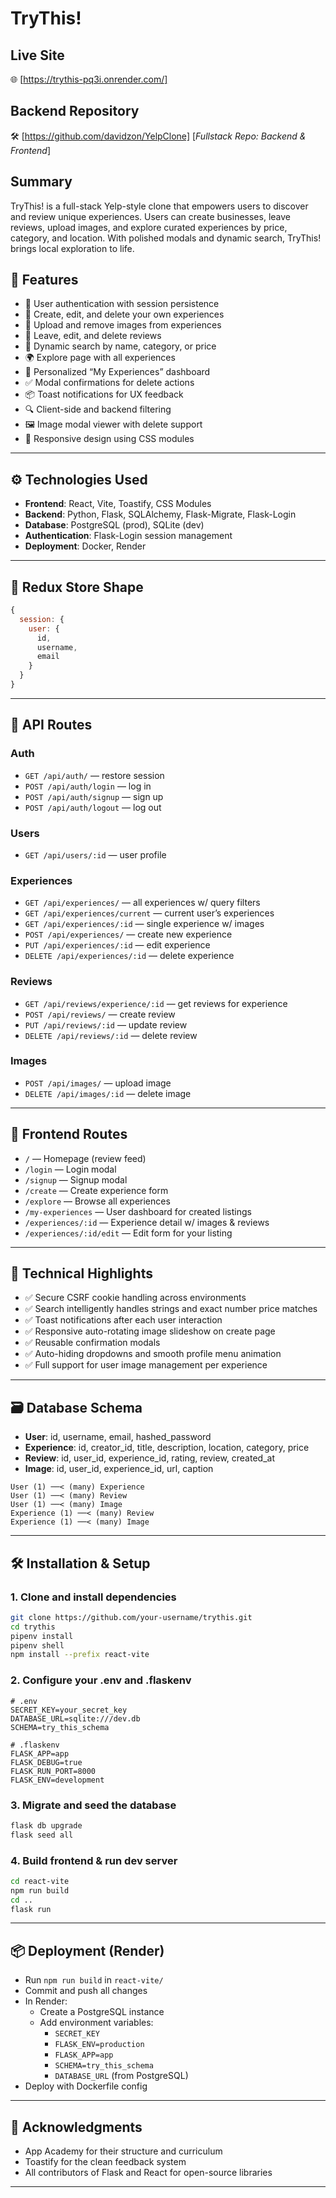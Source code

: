 # TryThis!

## Live Site
🌐 [https://trythis-pq3i.onrender.com/]

## Backend Repository
🛠 [https://github.com/davidzon/YelpClone]   [_Fullstack Repo: Backend & Frontend_]


## Summary
TryThis! is a full-stack Yelp-style clone that empowers users to discover and review unique experiences. Users can create businesses, leave reviews, upload images, and explore curated experiences by price, category, and location. With polished modals and dynamic search, TryThis! brings local exploration to life.



## 🔧 Features

- 🔐 User authentication with session persistence
- 🏢 Create, edit, and delete your own experiences
- 📸 Upload and remove images from experiences
- 💬 Leave, edit, and delete reviews
- 🧠 Dynamic search by name, category, or price
- 🌍 Explore page with all experiences
- 🧾 Personalized “My Experiences” dashboard
- ✅ Modal confirmations for delete actions
- 📦 Toast notifications for UX feedback
- 🔍 Client-side and backend filtering
- 🖼 Image modal viewer with delete support
- 🎨 Responsive design using CSS modules

---

## ⚙️ Technologies Used

- **Frontend**: React, Vite, Toastify, CSS Modules
- **Backend**: Python, Flask, SQLAlchemy, Flask-Migrate, Flask-Login
- **Database**: PostgreSQL (prod), SQLite (dev)
- **Authentication**: Flask-Login session management
- **Deployment**: Docker, Render

---

## 📁 Redux Store Shape

```js
{
  session: {
    user: {
      id,
      username,
      email
    }
  }
}
```

---

## 📂 API Routes

### Auth
- `GET /api/auth/` — restore session
- `POST /api/auth/login` — log in
- `POST /api/auth/signup` — sign up
- `POST /api/auth/logout` — log out

### Users
- `GET /api/users/:id` — user profile

### Experiences
- `GET /api/experiences/` — all experiences w/ query filters
- `GET /api/experiences/current` — current user’s experiences
- `GET /api/experiences/:id` — single experience w/ images
- `POST /api/experiences/` — create new experience
- `PUT /api/experiences/:id` — edit experience
- `DELETE /api/experiences/:id` — delete experience

### Reviews
- `GET /api/reviews/experience/:id` — get reviews for experience
- `POST /api/reviews/` — create review
- `PUT /api/reviews/:id` — update review
- `DELETE /api/reviews/:id` — delete review

### Images
- `POST /api/images/` — upload image
- `DELETE /api/images/:id` — delete image

---

## 🎨 Frontend Routes

- `/` — Homepage (review feed)
- `/login` — Login modal
- `/signup` — Signup modal
- `/create` — Create experience form
- `/explore` — Browse all experiences
- `/my-experiences` — User dashboard for created listings
- `/experiences/:id` — Experience detail w/ images & reviews
- `/experiences/:id/edit` — Edit form for your listing

---

## 🧠 Technical Highlights

- ✅ Secure CSRF cookie handling across environments
- ✅ Search intelligently handles strings and exact number price matches
- ✅ Toast notifications after each user interaction
- ✅ Responsive auto-rotating image slideshow on create page
- ✅ Reusable confirmation modals
- ✅ Auto-hiding dropdowns and smooth profile menu animation
- ✅ Full support for user image management per experience

---

## 🗃 Database Schema

- **User**: id, username, email, hashed_password
- **Experience**: id, creator_id, title, description, location, category, price
- **Review**: id, user_id, experience_id, rating, review, created_at
- **Image**: id, user_id, experience_id, url, caption

```
User (1) ──< (many) Experience
User (1) ──< (many) Review
User (1) ──< (many) Image
Experience (1) ──< (many) Review
Experience (1) ──< (many) Image
```

---

## 🛠 Installation & Setup

### 1. Clone and install dependencies
```bash
git clone https://github.com/your-username/trythis.git
cd trythis
pipenv install
pipenv shell
npm install --prefix react-vite
```

### 2. Configure your .env and .flaskenv
```
# .env
SECRET_KEY=your_secret_key
DATABASE_URL=sqlite:///dev.db
SCHEMA=try_this_schema

# .flaskenv
FLASK_APP=app
FLASK_DEBUG=true
FLASK_RUN_PORT=8000
FLASK_ENV=development
```

### 3. Migrate and seed the database
```bash
flask db upgrade
flask seed all
```

### 4. Build frontend & run dev server
```bash
cd react-vite
npm run build
cd ..
flask run
```

---

## 📦 Deployment (Render)

- Run `npm run build` in `react-vite/`
- Commit and push all changes
- In Render:
  - Create a PostgreSQL instance
  - Add environment variables:
    - `SECRET_KEY`
    - `FLASK_ENV=production`
    - `FLASK_APP=app`
    - `SCHEMA=try_this_schema`
    - `DATABASE_URL` (from PostgreSQL)
- Deploy with Dockerfile config

---

## 🙏 Acknowledgments

- App Academy for their structure and curriculum
- Toastify for the clean feedback system
- All contributors of Flask and React for open-source libraries

---
